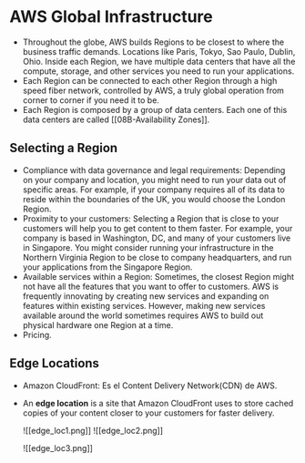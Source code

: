 # AWS Global Infrastructure
- Throughout the globe, AWS builds Regions to be closest to where the business traffic demands. Locations like Paris, Tokyo, Sao Paulo, Dublin, Ohio. Inside each Region, we have multiple data centers that have all the compute, storage, and other services you need to run your applications.
- Each Region can be connected to each other Region through a high speed fiber network, controlled by AWS, a truly global operation from corner to corner if you need it to be.
- Each Region is composed by a group of data centers. Each one of this data centers are called [[08B-Availability Zones]].

## Selecting a Region
- Compliance with data governance and legal requirements: Depending on your company and location, you might need to run your data out of specific areas. For example, if your company requires all of its data to reside within the boundaries of the UK, you would choose the London Region.
- Proximity to your customers: Selecting a Region that is close to your customers will help you to get content to them faster. For example, your company is based in Washington, DC, and many of your customers live in Singapore. You might consider running your infrastructure in the Northern Virginia Region to be close to company headquarters, and run your applications from the Singapore Region.
- Available services within a Region: Sometimes, the closest Region might not have all the features that you want to offer to customers. AWS is frequently innovating by creating new services and expanding on features within existing services. However, making new services available around the world sometimes requires AWS to build out physical hardware one Region at a time.
- Pricing.

## Edge Locations
- Amazon CloudFront: Es el Content Delivery Network(CDN) de AWS.
- An **edge location** is a site that Amazon CloudFront uses to store cached copies of your content closer to your customers for faster delivery.

	![[edge_loc1.png]]
	![[edge_loc2.png]]

	![[edge_loc3.png]]
